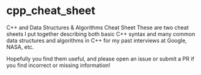 # cpp_cheat_sheet
C++ and Data Structures & Algorithms Cheat Sheet
These are two cheat sheets I put together describing both basic C++ syntax and many common data structures and algorithms in C++ for my past interviews at Google, NASA, etc.

Hopefully you find them useful, and please open an issue or submit a PR if you find incorrect or missing information!
